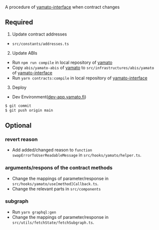 A procedure of [yamato-interface](https://github.com/DeFiGeek-Community/yamato-interface) when contract changes

## Required

1. Update contract addresses

- `src/constants/addresses.ts`

2. Update ABIs

- Run `npm run compile` in local repository of [yamato](https://github.com/DeFiGeek-Community/yamato)
- Copy `abis/yamato-abis` of [yamato](https://github.com/DeFiGeek-Community/yamato) to `src/infrastructures/abis/yamato` of [yamato-interface](https://github.com/DeFiGeek-Community/yamato-interface)
- Run `yarn contracts:compile` in local repository of [yamato-interface](https://github.com/DeFiGeek-Community/yamato-interface)

3. Deploy

- Dev Environment([dev-app.yamato.fi](https://dev-app.yamato.fi/))

```bash
$ git commit
$ git push origin main
```

## Optional

### revert reason

- Add added/changed reason to `function swapErrorToUserReadableMessage` in `src/hooks/yamato/helper.ts`.

### arguments/respons of the contract methods

- Change the mappings of parameter/response in `src/hooks/yamato/use[method]Callback.ts`.
- Change the relevant parts in `src/components`

### subgraph

- Run `yarn graphql:gen`
- Change the mappings of parameter/response in `src/utils/fetchState/fetchSubgraph.ts`.
